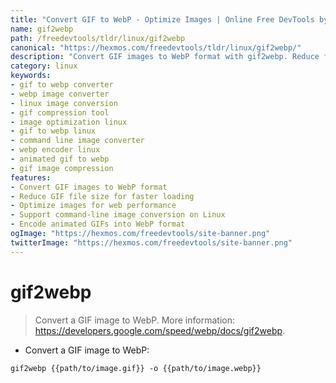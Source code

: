 ```yaml
---
title: "Convert GIF to WebP - Optimize Images | Online Free DevTools by Hexmos"
name: gif2webp
path: /freedevtools/tldr/linux/gif2webp
canonical: "https://hexmos.com/freedevtools/tldr/linux/gif2webp/"
description: "Convert GIF images to WebP format with gif2webp. Reduce file size and improve website performance through image compression. Free online tool, no registration required."
category: linux
keywords:
- gif to webp converter
- webp image converter
- linux image conversion
- gif compression tool
- image optimization linux
- gif to webp linux
- command line image converter
- webp encoder linux
- animated gif to webp
- gif image compression
features:
- Convert GIF images to WebP format
- Reduce GIF file size for faster loading
- Optimize images for web performance
- Support command-line image conversion on Linux
- Encode animated GIFs into WebP format
ogImage: "https://hexmos.com/freedevtools/site-banner.png"
twitterImage: "https://hexmos.com/freedevtools/site-banner.png"
---
```


# gif2webp

> Convert a GIF image to WebP.
> More information: <https://developers.google.com/speed/webp/docs/gif2webp>.

- Convert a GIF image to WebP:

`gif2webp {{path/to/image.gif}} -o {{path/to/image.webp}}`
